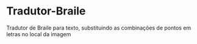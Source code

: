 # Tradutor-Braile
Tradutor de Braile para texto, substituindo as combinações de pontos em letras no local da imagem
